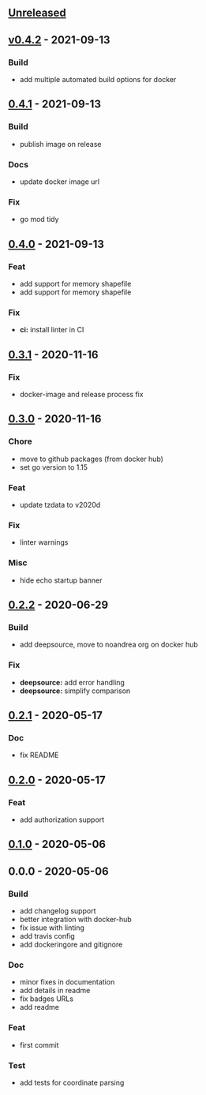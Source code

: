 <a name="unreleased"></a>
## [Unreleased]


<a name="v0.4.2"></a>
## [v0.4.2] - 2021-09-13
### Build
- add multiple automated build options for docker


<a name="0.4.1"></a>
## [0.4.1] - 2021-09-13
### Build
- publish image on release

### Docs
- update docker image url

### Fix
- go mod tidy


<a name="0.4.0"></a>
## [0.4.0] - 2021-09-13
### Feat
- add support for memory shapefile
- add support for memory shapefile

### Fix
- **ci:** install linter in CI


<a name="0.3.1"></a>
## [0.3.1] - 2020-11-16
### Fix
- docker-image and release process fix


<a name="0.3.0"></a>
## [0.3.0] - 2020-11-16
### Chore
- move to github packages (from docker hub)
- set go version to 1.15

### Feat
- update tzdata to v2020d

### Fix
- linter warnings

### Misc
- hide echo startup banner


<a name="0.2.2"></a>
## [0.2.2] - 2020-06-29
### Build
- add deepsource, move to noandrea org on docker hub

### Fix
- **deepsource:** add error handling
- **deepsource:** simplify comparison


<a name="0.2.1"></a>
## [0.2.1] - 2020-05-17
### Doc
- fix README


<a name="0.2.0"></a>
## [0.2.0] - 2020-05-17
### Feat
- add authorization support


<a name="0.1.0"></a>
## [0.1.0] - 2020-05-06

<a name="0.0.0"></a>
## 0.0.0 - 2020-05-06
### Build
- add changelog support
- better integration with docker-hub
- fix issue with linting
- add travis config
- add dockeringore and gitignore

### Doc
- minor fixes in documentation
- add details in readme
- fix badges URLs
- add readme

### Feat
- first commit

### Test
- add tests for coordinate parsing


[Unreleased]: https://github.com/noandrea/geo2tz/compare/v0.4.2...HEAD
[v0.4.2]: https://github.com/noandrea/geo2tz/compare/0.4.1...v0.4.2
[0.4.1]: https://github.com/noandrea/geo2tz/compare/0.4.0...0.4.1
[0.4.0]: https://github.com/noandrea/geo2tz/compare/0.3.1...0.4.0
[0.3.1]: https://github.com/noandrea/geo2tz/compare/0.3.0...0.3.1
[0.3.0]: https://github.com/noandrea/geo2tz/compare/0.2.2...0.3.0
[0.2.2]: https://github.com/noandrea/geo2tz/compare/0.2.1...0.2.2
[0.2.1]: https://github.com/noandrea/geo2tz/compare/0.2.0...0.2.1
[0.2.0]: https://github.com/noandrea/geo2tz/compare/0.1.0...0.2.0
[0.1.0]: https://github.com/noandrea/geo2tz/compare/0.0.0...0.1.0
